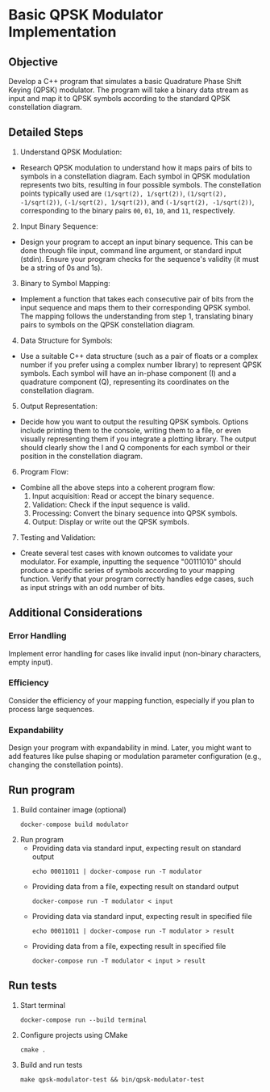 # Basic QPSK Modulator Implementation

## Objective

Develop a C++ program that simulates a basic Quadrature Phase Shift Keying (QPSK) modulator. The program will
take a binary data stream as input and map it to QPSK symbols according to the standard QPSK constellation diagram.

## Detailed Steps

1. Understand QPSK Modulation:
  - Research QPSK modulation to understand how it maps pairs of bits to symbols in a constellation diagram.
Each symbol in QPSK modulation represents two bits, resulting in four possible symbols. The constellation
points typically used are `(1/sqrt(2), 1/sqrt(2))`, `(1/sqrt(2), -1/sqrt(2))`, `(-1/sqrt(2), 1/sqrt(2))`, and `(-1/sqrt(2), -1/sqrt(2))`, corresponding to the binary pairs `00`, `01`, `10`, and `11`, respectively.
2. Input Binary Sequence:
- Design your program to accept an input binary sequence. This can be done through file input, command
line argument, or standard input (stdin). Ensure your program checks for the sequence's validity (it must be
a string of 0s and 1s).
3. Binary to Symbol Mapping:
- Implement a function that takes each consecutive pair of bits from the input sequence and maps them to
their corresponding QPSK symbol. The mapping follows the understanding from step 1, translating binary
pairs to symbols on the QPSK constellation diagram.
4. Data Structure for Symbols:
- Use a suitable C++ data structure (such as a pair of floats or a complex number if you prefer using a complex
number library) to represent QPSK symbols. Each symbol will have an in-phase component (I) and a
quadrature component (Q), representing its coordinates on the constellation diagram.
5. Output Representation:
- Decide how you want to output the resulting QPSK symbols. Options include printing them to the console,
writing them to a file, or even visually representing them if you integrate a plotting library. The output
should clearly show the I and Q components for each symbol or their position in the constellation diagram.
6. Program Flow:
- Combine all the above steps into a coherent program flow:
    1. Input acquisition: Read or accept the binary sequence.
    2. Validation: Check if the input sequence is valid.
    3. Processing: Convert the binary sequence into QPSK symbols.
    4. Output: Display or write out the QPSK symbols.
7. Testing and Validation:
- Create several test cases with known outcomes to validate your modulator. For example, inputting the
sequence "00111010" should produce a specific series of symbols according to your mapping function.
Verify that your program correctly handles edge cases, such as input strings with an odd number of bits.

## Additional Considerations

### Error Handling

Implement error handling for cases like invalid input (non-binary characters, empty input).

### Efficiency

Consider the efficiency of your mapping function, especially if you plan to process large sequences.

### Expandability

Design your program with expandability in mind. Later, you might want to add features like pulse
shaping or modulation parameter configuration (e.g., changing the constellation points).

## Run program

1. Build container image (optional)
    ```
    docker-compose build modulator
    ```
2. Run program
    - Providing data via standard input, expecting result on standard output
        ```
        echo 00011011 | docker-compose run -T modulator
        ```
    - Providing data from a file, expecting result on standard output
        ```
        docker-compose run -T modulator < input
        ```
    - Providing data via standard input, expecting result in specified file
        ```
        echo 00011011 | docker-compose run -T modulator > result
        ```
    - Providing data from a file, expecting result in specified file
        ```
        docker-compose run -T modulator < input > result
        ```

## Run tests

1. Start terminal
    ```
    docker-compose run --build terminal
    ```

2. Configure projects using CMake
    ```
    cmake .
    ```

3. Build and run tests
    ```
    make qpsk-modulator-test && bin/qpsk-modulator-test
    ```
